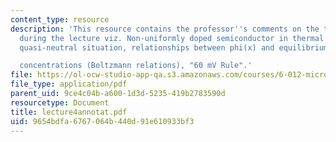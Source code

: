 ```yaml
---
content_type: resource
description: 'This resource contains the professor''s comments on the topics covered
  during the lecture viz. Non-uniformly doped semiconductor in thermal equilibrium,
  quasi-neutral situation, relationships between phi(x) and equilibrium carrier

  concentrations (Boltzmann relations), "60 mV Rule".'
file: https://ol-ocw-studio-app-qa.s3.amazonaws.com/courses/6-012-microelectronic-devices-and-circuits-fall-2005/9654bdfa6767064b440d91e610933bf3_lecture4annotat.pdf
file_type: application/pdf
parent_uid: 9ce4c04b-a600-1d3d-5235-419b2783590d
resourcetype: Document
title: lecture4annotat.pdf
uid: 9654bdfa-6767-064b-440d-91e610933bf3
---
```

